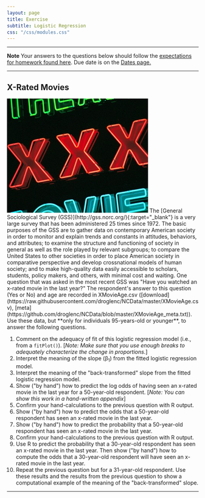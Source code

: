 ```yaml
---
layout: page
title: Exercise
subtitle: Logistic Regression
css: "/css/modules.css"
---
```


----

<div class="alert alert-warning">
  <strong>Note</strong> Your answers to the questions below should follow the <a href="../../resources/hwformat" target="_blank">expectations for homework found here</a>. Due date is on the <a href="../../resources/Dates-Current" target="_blank">Dates page.</a>
</div>

----

## X-Rated Movies
<img src="../zimgs/x-rate-movie.jpg" alt="X-rated Movie" class="img-right">
The [General Sociological Survey (GSS)](http://gss.norc.org/){:target="_blank"} is a very large survey that has been administered 25 times since 1972.  The basic purposes of the GSS are to gather data on contemporary American society in order to monitor and explain trends and constants in attitudes, behaviors, and attributes; to examine the structure and functioning of society in general as well as the role played by relevant subgroups; to compare the United States to other societies in order to place American society in comparative perspective and develop crossnational models of human society; and to make high-quality data easily accessible to scholars, students, policy makers, and others, with minimal cost and waiting.  One question that was asked in the most recent GSS was "Have you watched an x-rated movie in the last year?"  The respondent's answer to this question (Yes or No) and age are recorded in XMovieAge.csv ([download](https://raw.githubusercontent.com/droglenc/NCData/master/XMovieAge.csv), [meta](https://github.com/droglenc/NCData/blob/master/XMovieAge_meta.txt)). Use these data, but **only for individuals 95-years-old or younger**, to answer the following questions.

1. Comment on the adequacy of fit of this logistic regression model (i.e., from a `fitPlot()`). [*Note: Make sure that you use enough breaks to adequately characterize the change in proportions.*]
1. Interpret the meaning of the slope (&beta;<sub>1</sub>) from the fitted logistic regression model.
1. Interpret the meaning of the "back-transformed" slope from the fitted logistic regression model.
1. Show ("by hand") how to predict the log odds of having seen an x-rated movie in the last year for a 50-year-old respondent. [*Note: You can show this work in a hand-written appendix*]
1. Confirm your hand-calculations to the previous question with R output.
1. Show ("by hand") how to predict the odds that a 50-year-old respondent has seen an x-rated movie in the last year.
1. Show ("by hand") how to predict the probability that a 50-year-old respondent has seen an x-rated movie in the last year.
1. Confirm your hand-calculations to the previous question with R output.
1. Use R to predict the probability that a 30-year-old respondent has seen an x-rated movie in the last year.  Then show ("by hand") how to compute the odds that a 30-year-old respondent will have seen an x-rated movie in the last year.
1. Repeat the previous question but for a 31-year-old respondent.  Use these results and the results from the previous question to show a computational example of the meaning of the "back-transformed" slope.

----
